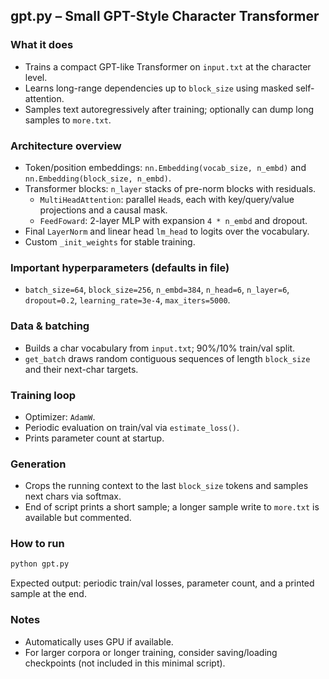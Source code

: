 ## gpt.py – Small GPT-Style Character Transformer

### What it does
- Trains a compact GPT-like Transformer on `input.txt` at the character level.
- Learns long-range dependencies up to `block_size` using masked self-attention.
- Samples text autoregressively after training; optionally can dump long samples to `more.txt`.

### Architecture overview
- Token/position embeddings: `nn.Embedding(vocab_size, n_embd)` and `nn.Embedding(block_size, n_embd)`.
- Transformer blocks: `n_layer` stacks of pre-norm blocks with residuals.
  - `MultiHeadAttention`: parallel `Head`s, each with key/query/value projections and a causal mask.
  - `FeedFoward`: 2-layer MLP with expansion `4 * n_embd` and dropout.
- Final `LayerNorm` and linear head `lm_head` to logits over the vocabulary.
- Custom `_init_weights` for stable training.

### Important hyperparameters (defaults in file)
- `batch_size=64`, `block_size=256`, `n_embd=384`, `n_head=6`, `n_layer=6`, `dropout=0.2`, `learning_rate=3e-4`, `max_iters=5000`.

### Data & batching
- Builds a char vocabulary from `input.txt`; 90%/10% train/val split.
- `get_batch` draws random contiguous sequences of length `block_size` and their next-char targets.

### Training loop
- Optimizer: `AdamW`.
- Periodic evaluation on train/val via `estimate_loss()`.
- Prints parameter count at startup.

### Generation
- Crops the running context to the last `block_size` tokens and samples next chars via softmax.
- End of script prints a short sample; a longer sample write to `more.txt` is available but commented.

### How to run
```bash
python gpt.py
```

Expected output: periodic train/val losses, parameter count, and a printed sample at the end.

### Notes
- Automatically uses GPU if available.
- For larger corpora or longer training, consider saving/loading checkpoints (not included in this minimal script).


